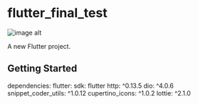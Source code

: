 # flutter_final_test
![image alt](https://github.com/gavr1404/flutter_final_test/raw/master/image/project_image.jpg)


A new Flutter project.

## Getting Started

dependencies:
  flutter:
    sdk: flutter
  http: ^0.13.5
  dio: ^4.0.6
  snippet_coder_utils: ^1.0.12
  cupertino_icons: ^1.0.2
  lottie: ^2.1.0
